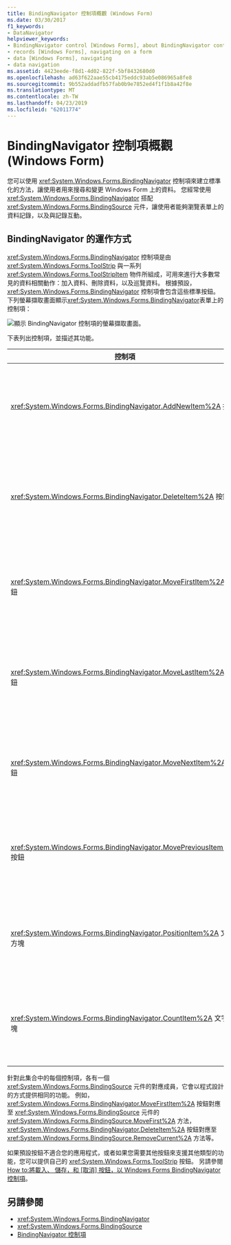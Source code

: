 ```yaml
---
title: BindingNavigator 控制項概觀 (Windows Form)
ms.date: 03/30/2017
f1_keywords:
- DataNavigator
helpviewer_keywords:
- BindingNavigator control [Windows Forms], about BindingNavigator control
- records [Windows Forms], navigating on a form
- data [Windows Forms], navigating
- data navigation
ms.assetid: 4423eede-f8d1-4d02-822f-5bf8432680d0
ms.openlocfilehash: ad63f622aae55cb4175eddc93ab5e086965a8fe8
ms.sourcegitcommit: 9b552addadfb57fab0b9e7852ed4f1f1b8a42f8e
ms.translationtype: MT
ms.contentlocale: zh-TW
ms.lasthandoff: 04/23/2019
ms.locfileid: "62011774"
---
```

# <a name="bindingnavigator-control-overview-windows-forms"></a>BindingNavigator 控制項概觀 (Windows Form)
您可以使用 <xref:System.Windows.Forms.BindingNavigator> 控制項來建立標準化的方法，讓使用者用來搜尋和變更 Windows Form 上的資料。 您經常使用 <xref:System.Windows.Forms.BindingNavigator> 搭配 <xref:System.Windows.Forms.BindingSource> 元件，讓使用者能夠瀏覽表單上的資料記錄，以及與記錄互動。  
  
## <a name="how-the-bindingnavigator-works"></a>BindingNavigator 的運作方式  

 <xref:System.Windows.Forms.BindingNavigator> 控制項是由 <xref:System.Windows.Forms.ToolStrip> 與一系列 <xref:System.Windows.Forms.ToolStripItem> 物件所組成，可用來進行大多數常見的資料相關動作：加入資料、刪除資料，以及巡覽資料。 根據預設，<xref:System.Windows.Forms.BindingNavigator> 控制項會包含這些標準按鈕。 下列螢幕擷取畫面顯示<xref:System.Windows.Forms.BindingNavigator>表單上的控制項：
  
 ![顯示 BindingNavigator 控制項的螢幕擷取畫面。](./media/bindingnavigator-control-overview-windows-forms/bindingnavigator-control-form.gif)  
  
 下表列出控制項，並描述其功能。  
  
|控制項|功能|  
|-------------|--------------|  
|<xref:System.Windows.Forms.BindingNavigator.AddNewItem%2A> 按鈕|將新資料列插入基礎資料來源中。|  
|<xref:System.Windows.Forms.BindingNavigator.DeleteItem%2A> 按鈕|從基礎資料來源中刪除目前的資料列。|  
|<xref:System.Windows.Forms.BindingNavigator.MoveFirstItem%2A> 按鈕|移至基礎資料來源中的第一個項目。|  
|<xref:System.Windows.Forms.BindingNavigator.MoveLastItem%2A> 按鈕|移至基礎資料來源中的最後一個項目。|  
|<xref:System.Windows.Forms.BindingNavigator.MoveNextItem%2A> 按鈕|移至基礎資料來源中的下一個項目。|  
|<xref:System.Windows.Forms.BindingNavigator.MovePreviousItem%2A> 按鈕|移至基礎資料來源中的上一個項目。|  
|<xref:System.Windows.Forms.BindingNavigator.PositionItem%2A> 文字方塊|傳回在基礎資料來源內的目前位置。|  
|<xref:System.Windows.Forms.BindingNavigator.CountItem%2A> 文字方塊|傳回基礎資料來源中的項目總數。|  
  
 針對此集合中的每個控制項，各有一個 <xref:System.Windows.Forms.BindingSource> 元件的對應成員，它會以程式設計的方式提供相同的功能。 例如，<xref:System.Windows.Forms.BindingNavigator.MoveFirstItem%2A> 按鈕對應至 <xref:System.Windows.Forms.BindingSource> 元件的 <xref:System.Windows.Forms.BindingSource.MoveFirst%2A> 方法，<xref:System.Windows.Forms.BindingNavigator.DeleteItem%2A> 按鈕對應至 <xref:System.Windows.Forms.BindingSource.RemoveCurrent%2A> 方法等。  
  
 如果預設按鈕不適合您的應用程式，或者如果您需要其他按鈕來支援其他類型的功能，您可以提供自己的 <xref:System.Windows.Forms.ToolStrip> 按鈕。 另請參閱[How to:將載入、 儲存，和 [取消] 按鈕，以 Windows Forms BindingNavigator 控制項](load-save-and-cancel-bindingnavigator.md)。  
  
## <a name="see-also"></a>另請參閱

- <xref:System.Windows.Forms.BindingNavigator>
- <xref:System.Windows.Forms.BindingSource>
- [BindingNavigator 控制項](bindingnavigator-control-windows-forms.md)

